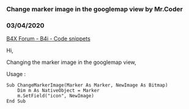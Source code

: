 ### Change marker image in the googlemap view by Mr.Coder
### 03/04/2020
[B4X Forum - B4i - Code snippets](https://www.b4x.com/android/forum/threads/114573/)

Hi,  
  
Changing the marker image in the googlemap view,  
  
Usage :   
  

```B4X
Sub ChangeMarkerImage(Marker As Marker, NewImage As Bitmap)  
    Dim m As NativeObject = Marker  
    m.SetField("icon", NewImage)  
End Sub
```